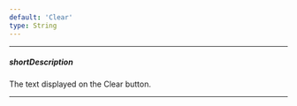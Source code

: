 ```yaml
---
default: 'Clear'
type: String
---
```

---
##### shortDescription
The text displayed on the Clear button.

---
